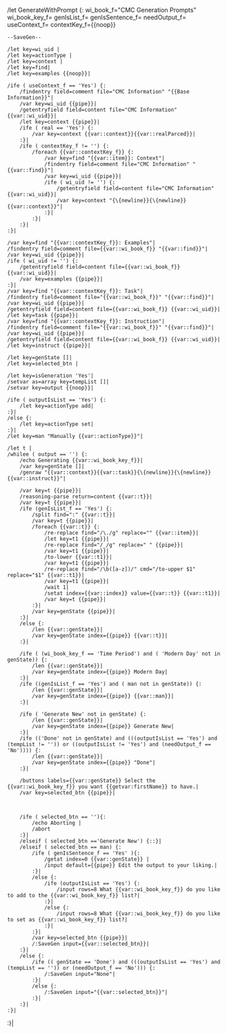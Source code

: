 /let GenerateWithPrompt {: wi_book_f="CMC Generation Prompts" wi_book_key_f= genIsList_f= genIsSentence_f= needOutput_f= useContext_f=  contextKey_f={{noop}}
	
	--SaveGen--
	
	/let key=wi_uid |
	/let key=actionType |
	/let key=context |
	/let key=find|
	/let key=examples {{noop}}|

	/ife ( useContext_f == 'Yes') {:
		/findentry field=comment file="CMC Information" "{{Base Information}}"|
		/var key=wi_uid {{pipe}}|
		/getentryfield field=content file="CMC Information" {{var::wi_uid}}|
		/let key=context {{pipe}}|
		/ife ( real == 'Yes') {:
			/var key=context {{var::context}}{{var::realParced}}|
		:}|
		/ife ( contextKey_f != '') {:
			/foreach {{var::contextKey_f}} {:
				/var key=find "{{var::item}}: Context"|
				/findentry field=comment file="CMC Information" "{{var::find}}"|
				/var key=wi_uid {{pipe}}|
				/ife ( wi_uid != '') {:
					/getentryfield field=content file="CMC Information" {{var::wi_uid}}|
					/var key=context "{\{newline}}{\{newline}}{{var::context}}"|
				:}|
			:}|
		:}|
	:}|
	
	/var key=find "{{var::contextKey_f}}: Examples"|
	/findentry field=comment file={{var::wi_book_f}} "{{var::find}}"|
	/var key=wi_uid {{pipe}}|
	/ife ( wi_uid != '') {:
		/getentryfield field=content file={{var::wi_book_f}} {{var::wi_uid}}|
		/var key=examples {{pipe}}|
	:}|
	/var key=find "{{var::contextKey_f}}: Task"|
	/findentry field=comment file="{{var::wi_book_f}}" "{{var::find}}"|
	/var key=wi_uid {{pipe}}|
	/getentryfield field=content file={{var::wi_book_f}} {{var::wi_uid}}|
	/let key=task {{pipe}}|
	/var key=find "{{var::contextKey_f}}: Instruction"|
	/findentry field=comment file="{{var::wi_book_f}}" "{{var::find}}"|
	/var key=wi_uid {{pipe}}|
	/getentryfield field=content file={{var::wi_book_f}} {{var::wi_uid}}|
	/let key=instruct {{pipe}}|
	
	/let key=genState []|
	/let key=selected_btn |
	
	/let key=isGeneration 'Yes'|
	/setvar as=array key=tempList []|
	/setvar key=output {{noop}}|
	
	/ife ( outputIsList == 'Yes') {:
		/let key=actionType add|
	:}|
	/else {:
		/let key=actionType set|
	:}|
	/let key=man "Manually {{var::actionType}}"|
	
	/let t |
	/whilee ( output == '') {:
		/echo Generating {{var::wi_book_key_f}}|
		/var key=genState []|
		/genraw "{{var::context}}{{var::task}}{\{newline}}{\{newline}}{{var::instruct}}"|
	
		/var key=t {{pipe}}|
		/reasoning-parse return=content {{var::t}}|
		/var key=t {{pipe}}|
		/ife (genIsList_f == 'Yes') {:
			/split find=":" {{var::t}}|
			/var key=t {{pipe}}|
			/foreach {{var::t}} {:
				/re-replace find="/\./g" replace="" {{var::item}}|
				/let key=t1 {{pipe}}|
				/re-replace find="/_/g" replace=" " {{pipe}}|
				/var key=t1 {{pipe}}|
				/to-lower {{var::t1}}|
				/var key=t1 {{pipe}}|
				/re-replace find="/\b([a-z])/" cmd="/to-upper $1" replace="$1" {{var::t1}}|
				/var key=t1 {{pipe}}|
				/wait 1|
				/setat index={{var::index}} value={{var::t}} {{var::t1}}|
				/var key=t {{pipe}}|
			:}|
			/var key=genState {{pipe}}|
		:}|
		/else {:
			/len {{var::genState}}|
			/var key=genState index={{pipe}} {{var::t}}|
		:}|
	
		/ife ( (wi_book_key_f == 'Time Period') and ( 'Modern Day' not in genState)) {:
			/len {{var::genState}}|
			/var key=genState index={{pipe}} Modern Day|
		:}|
		/ife ((genIsList_f == 'Yes') and ( man not in genState)) {:
			/len {{var::genState}}|
			/var key=genState index={{pipe}} {{var::man}}|
		:}|
	
		/ife ( 'Generate New' not in genState) {:
			/len {{var::genState}}|
			/var key=genState index={{pipe}} Generate New|
		:}|
		/ife (('Done' not in genState) and (((outputIsList == 'Yes') and (tempList != '')) or ((outputIsList != 'Yes') and (needOutput_f == 'No')))) {:
			/len {{var::genState}}|
			/var key=genState index={{pipe}} "Done"|
		:}|
	  
		/buttons labels={{var::genState}} Select the {{var::wi_book_key_f}} you want {{getvar:firstName}} to have.|
		/var key=selected_btn {{pipe}}|
	
	
	
		/ife ( selected_btn == ''){:
			/echo Aborting |
			/abort
		:}|
		/elseif ( selected_btn =='Generate New') {::}|
		/elseif ( selected_btn == man) {:
			/ife ( genIsSentence_f == 'Yes' ){:
				/getat index=0 {{var::genState}} |
				/input default={{pipe}} Edit the output to your liking.|
			:}|
			/else {:
				/ife (outputIsList == 'Yes') {:
					/input rows=8 What {{var::wi_book_key_f}} do you like to add to the {{var::wi_book_key_f}} list?|
				:}|
				/else {:
					/input rows=8 What {{var::wi_book_key_f}} do you like to set as {{var::wi_book_key_f}} list?|
				:}|
			:}|
			/var key=selected_btn {{pipe}}|
			/:SaveGen input={{var::selected_btn}}|
		:}|
		/else {:
			/ife (( genState == 'Done') and (((outputIsList == 'Yes') and (tempList == '')) or (needOutput_f == 'No'))) {:
				/:SaveGen input="None"|
			:}|
			/else {:
				/:SaveGen input="{{var::selected_btn}}"|
			:}|
		:}|
	:}|
:}|